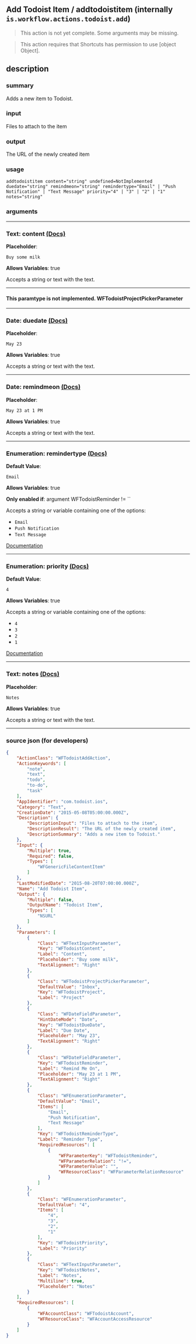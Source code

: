 
## Add Todoist Item / addtodoistitem (internally `is.workflow.actions.todoist.add`)

> This action is not yet complete. Some arguments may be missing.

> This action requires that Shortcuts has permission to use [object Object].


## description

### summary

Adds a new item to Todoist.


### input

Files to attach to the item


### output

The URL of the newly created item

### usage
```
addtodoistitem content="string" undefined=NotImplemented duedate="string" remindmeon="string" remindertype="Email" | "Push Notification" | "Text Message" priority="4" | "3" | "2" | "1" notes="string"
```

### arguments

---

### Text: content [(Docs)](https://pfgithub.github.io/shortcutslang/gettingstarted#text-field)
**Placeholder**:
```
Buy some milk
```
**Allows Variables**: true



Accepts a string 
or text
with the text.

---

#### This paramtype is not implemented. WFTodoistProjectPickerParameter

---

### Date: duedate [(Docs)](https://pfgithub.github.io/shortcutslang/gettingstarted#text-field)
**Placeholder**:
```
May 23
```
**Allows Variables**: true



Accepts a string 
or text
with the text.

---

### Date: remindmeon [(Docs)](https://pfgithub.github.io/shortcutslang/gettingstarted#text-field)
**Placeholder**:
```
May 23 at 1 PM
```
**Allows Variables**: true



Accepts a string 
or text
with the text.

---

### Enumeration: remindertype [(Docs)](https://pfgithub.github.io/shortcutslang/gettingstarted#enum-select-field)
**Default Value**:
```
Email
```
**Allows Variables**: true

**Only enabled if**: argument WFTodoistReminder != ``

Accepts a string 
or variable
containing one of the options:

- `Email`
- `Push Notification`
- `Text Message`

[Documentation](https://pfgithub.github.io/shortcutslang/gettingstarted#enum-select-field)

---

### Enumeration: priority [(Docs)](https://pfgithub.github.io/shortcutslang/gettingstarted#enum-select-field)
**Default Value**:
```
4
```
**Allows Variables**: true



Accepts a string 
or variable
containing one of the options:

- `4`
- `3`
- `2`
- `1`

[Documentation](https://pfgithub.github.io/shortcutslang/gettingstarted#enum-select-field)

---

### Text: notes [(Docs)](https://pfgithub.github.io/shortcutslang/gettingstarted#text-field)
**Placeholder**:
```
Notes
```
**Allows Variables**: true



Accepts a string 
or text
with the text.

---

### source json (for developers)

```json
{
	"ActionClass": "WFTodoistAddAction",
	"ActionKeywords": [
		"note",
		"text",
		"todo",
		"to-do",
		"task"
	],
	"AppIdentifier": "com.todoist.ios",
	"Category": "Text",
	"CreationDate": "2015-05-08T05:00:00.000Z",
	"Description": {
		"DescriptionInput": "Files to attach to the item",
		"DescriptionResult": "The URL of the newly created item",
		"DescriptionSummary": "Adds a new item to Todoist."
	},
	"Input": {
		"Multiple": true,
		"Required": false,
		"Types": [
			"WFGenericFileContentItem"
		]
	},
	"LastModifiedDate": "2015-08-20T07:00:00.000Z",
	"Name": "Add Todoist Item",
	"Output": {
		"Multiple": false,
		"OutputName": "Todoist Item",
		"Types": [
			"NSURL"
		]
	},
	"Parameters": [
		{
			"Class": "WFTextInputParameter",
			"Key": "WFTodoistContent",
			"Label": "Content",
			"Placeholder": "Buy some milk",
			"TextAlignment": "Right"
		},
		{
			"Class": "WFTodoistProjectPickerParameter",
			"DefaultValue": "Inbox",
			"Key": "WFTodoistProject",
			"Label": "Project"
		},
		{
			"Class": "WFDateFieldParameter",
			"HintDateMode": "Date",
			"Key": "WFTodoistDueDate",
			"Label": "Due Date",
			"Placeholder": "May 23",
			"TextAlignment": "Right"
		},
		{
			"Class": "WFDateFieldParameter",
			"Key": "WFTodoistReminder",
			"Label": "Remind Me On",
			"Placeholder": "May 23 at 1 PM",
			"TextAlignment": "Right"
		},
		{
			"Class": "WFEnumerationParameter",
			"DefaultValue": "Email",
			"Items": [
				"Email",
				"Push Notification",
				"Text Message"
			],
			"Key": "WFTodoistReminderType",
			"Label": "Reminder Type",
			"RequiredResources": [
				{
					"WFParameterKey": "WFTodoistReminder",
					"WFParameterRelation": "!=",
					"WFParameterValue": "",
					"WFResourceClass": "WFParameterRelationResource"
				}
			]
		},
		{
			"Class": "WFEnumerationParameter",
			"DefaultValue": "4",
			"Items": [
				"4",
				"3",
				"2",
				"1"
			],
			"Key": "WFTodoistPriority",
			"Label": "Priority"
		},
		{
			"Class": "WFTextInputParameter",
			"Key": "WFTodoistNotes",
			"Label": "Notes",
			"Multiline": true,
			"Placeholder": "Notes"
		}
	],
	"RequiredResources": [
		{
			"WFAccountClass": "WFTodoistAccount",
			"WFResourceClass": "WFAccountAccessResource"
		}
	]
}
```
